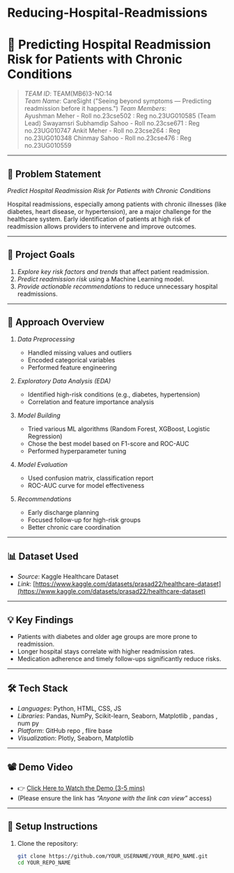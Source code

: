 # Reducing-Hospital-Readmissions
# 🏥 Predicting Hospital Readmission Risk for Patients with Chronic Conditions

> *TEAM ID*: TEAM(MB6)3-NO:14  
> *Team Name*: CareSight ("Seeing beyond symptoms — Predicting readmission before it happens.") 
> *Team Members*:  
> Ayushman Meher - Roll no.23cse502 : Reg no.23UG010585 (Team Lead)
> Swayamsri Subhamdip Sahoo - Roll no.23cse671 : Reg no.23UG010747
> Ankit Meher - Roll no.23cse264 : Reg no.23UG010348
> Chinmay Sahoo - Roll no.23cse476 : Reg no.23UG010559

---

## 📌 Problem Statement

*Predict Hospital Readmission Risk for Patients with Chronic Conditions*

Hospital readmissions, especially among patients with chronic illnesses (like diabetes, heart disease, or hypertension), are a major challenge for the healthcare system. Early identification of patients at high risk of readmission allows providers to intervene and improve outcomes.

---

## 🎯 Project Goals

1. *Explore key risk factors and trends* that affect patient readmission.
2. *Predict readmission risk* using a Machine Learning model.
3. *Provide actionable recommendations* to reduce unnecessary hospital readmissions.

---

## 🧠 Approach Overview

1. *Data Preprocessing*  
   - Handled missing values and outliers  
   - Encoded categorical variables  
   - Performed feature engineering

2. *Exploratory Data Analysis (EDA)*  
   - Identified high-risk conditions (e.g., diabetes, hypertension)  
   - Correlation and feature importance analysis

3. *Model Building*  
   - Tried various ML algorithms (Random Forest, XGBoost, Logistic Regression)  
   - Chose the best model based on F1-score and ROC-AUC  
   - Performed hyperparameter tuning

4. *Model Evaluation*  
   - Used confusion matrix, classification report  
   - ROC-AUC curve for model effectiveness

5. *Recommendations*  
   - Early discharge planning  
   - Focused follow-up for high-risk groups  
   - Better chronic care coordination

---

## 📊 Dataset Used

- *Source*: Kaggle Healthcare Dataset  
- *Link*: [https://www.kaggle.com/datasets/prasad22/healthcare-dataset](https://www.kaggle.com/datasets/prasad22/healthcare-dataset)

---

## 💡 Key Findings

- Patients with diabetes and older age groups are more prone to readmission.
- Longer hospital stays correlate with higher readmission rates.
- Medication adherence and timely follow-ups significantly reduce risks.

---

## 🛠 Tech Stack

- *Languages*: Python, HTML, CSS, JS
- *Libraries*: Pandas, NumPy, Scikit-learn, Seaborn, Matplotlib , pandas , num py
- *Platform*: GitHub repo , fIire base  
- *Visualization*: Plotly, Seaborn, Matplotlib

---

## 📽 Demo Video

- 👉 [Click Here to Watch the Demo (3-5 mins)](https://drive.google.com/your-demo-video-link-here)  
- (Please ensure the link has *“Anyone with the link can view”* access)

---

## 📂 Setup Instructions

1. Clone the repository:
   ```bash
   git clone https://github.com/YOUR_USERNAME/YOUR_REPO_NAME.git
   cd YOUR_REPO_NAME
